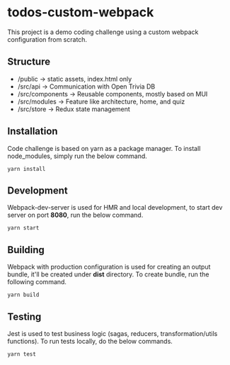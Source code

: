 # todos-custom-webpack

This project is a demo coding challenge using a custom webpack configuration from scratch.

## Structure

- /public -> static assets, index.html only
- /src/api -> Communication with Open Trivia DB
- /src/components -> Reusable components, mostly based on MUI
- /src/modules -> Feature like architecture, home, and quiz
- /src/store -> Redux state management

## Installation

Code challenge is based on yarn as a package manager.
To install node_modules, simply run the below command.

```
yarn install
```

## Development

Webpack-dev-server is used for HMR and local development, to start dev server on port **8080**, run the below command.

```
yarn start
```

## Building

Webpack with production configuration is used for creating an output bundle, it'll be created under **dist** directory. To create bundle, run the following command.

```
yarn build
```

## Testing

Jest is used to test business logic (sagas, reducers, transformation/utils functions). To run tests locally, do the below commands.

```
yarn test
```
